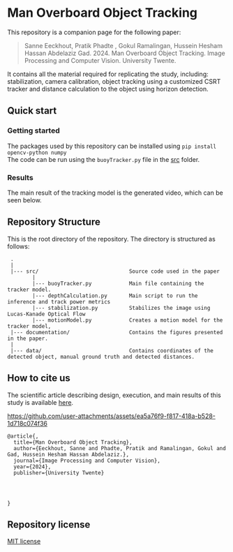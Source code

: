 # Man Overboard Object Tracking
This repository is a companion page for the following paper:
> Sanne Eeckhout, Pratik Phadte , Gokul Ramalingan, Hussein Hesham Hassan Abdelaziz Gad. 2024. Man Overboard Object Tracking. Image Processing and Computer Vision. University Twente.

It contains all the material required for replicating the study, including: stabilization, camera calibration, object tracking using a customized CSRT tracker and distance calculation to the object using horizon detection.

## Quick start

### Getting started

The packages used by this repository can be installed using ```pip install opencv-python numpy```  
The code can be run using the `buoyTracker.py` file in the [src](src/) folder.

### Results
The main result of the tracking model is the generated video, which can be seen below.



## Repository Structure
This is the root directory of the repository. The directory is structured as follows:

     .
     |
     |--- src/                             Source code used in the paper
            |
            |--- buoyTracker.py            Main file containing the tracker model.
            |--- depthCalculation.py       Main script to run the inference and track power metrics
            |--- stabilization.py          Stabilizes the image using Lucas-Kanade Optical Flow
            |--- motionModel.py            Creates a motion model for the tracker model, 
     |--- documentation/                   Contains the figures presented in the paper.
     |
     |--- data/                            Contains coordinates of the detected object, manual ground truth and detected distances.


## How to cite us
The scientific article describing design, execution, and main results of this study is available [here](https://github.com/s-eeckhout/ipcv-project/report.pdf).<br> 


https://github.com/user-attachments/assets/ea5a76f9-f817-418a-b528-1d718c074f36

```
@article{,
  title={Man Overboard Object Tracking},
  author={Eeckhout, Sanne and Phadte, Pratik and Ramalingan, Gokul and Gad, Hussein Hesham Hassan Abdelaziz.},
  journal={Image Processing and Computer Vision},
  year={2024},
  publisher={University Twente}




}
```

## Repository license
[MIT license](https://opensource.org/licenses/MIT)
